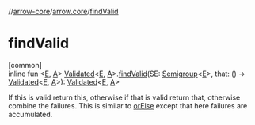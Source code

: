 //[arrow-core](../../index.md)/[arrow.core](index.md)/[findValid](find-valid.md)

# findValid

[common]\
inline fun &lt;[E](find-valid.md), [A](find-valid.md)&gt; [Validated](-validated/index.md)&lt;[E](find-valid.md), [A](find-valid.md)&gt;.[findValid](find-valid.md)(SE: [Semigroup](../arrow.typeclasses/-semigroup/index.md)&lt;[E](find-valid.md)&gt;, that: () -&gt; [Validated](-validated/index.md)&lt;[E](find-valid.md), [A](find-valid.md)&gt;): [Validated](-validated/index.md)&lt;[E](find-valid.md), [A](find-valid.md)&gt;

If this is valid return this, otherwise if that is valid return that, otherwise combine the failures. This is similar to [orElse](or-else.md) except that here failures are accumulated.
